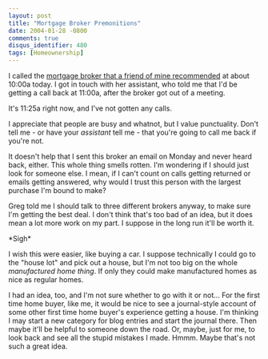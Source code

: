 ```yaml
---
layout: post
title: "Mortgage Broker Premonitions"
date: 2004-01-28 -0800
comments: true
disqus_identifier: 480
tags: [Homeownership]
---
```

I called the [mortgage broker that a friend of mine
recommended](http://www.mortgagexps.com/bethboler.html) at about 10:00a
today. I got in touch with her assistant, who told me that I'd be
getting a call back at 11:00a, after the broker got out of a meeting.
 
 It's 11:25a right now, and I've not gotten any calls.
 
 I appreciate that people are busy and whatnot, but I value punctuality.
Don't tell me - or have your *assistant* tell me - that you're going to
call me back if you're not.
 
 It doesn't help that I sent this broker an email on Monday and never
heard back, either. This whole thing smells rotten. I'm wondering if I
should just look for someone else. I mean, if I can't count on calls
getting returned or emails getting answered, why would I trust this
person with the largest purchase I'm bound to make?
 
 Greg told me I should talk to three different brokers anyway, to make
sure I'm getting the best deal. I don't think that's too bad of an idea,
but it does mean a lot more work on my part. I suppose in the long run
it'll be worth it.
 
 \*Sigh\*
 
 I wish this were easier, like buying a car. I suppose technically I
could go to the "house lot" and pick out a house, but I'm not too big on
the whole *manufactured home thing*. If only they could make
manufactured homes as nice as regular homes.
 
 I had an idea, too, and I'm not sure whether to go with it or not...
For the first time home buyer, like me, it would be nice to see a
journal-style account of some other first time home buyer's experience
getting a house. I'm thinking I may start a new category for blog
entries and start the journal there. Then maybe it'll be helpful to
someone down the road. Or, maybe, just for me, to look back and see all
the stupid mistakes I made. Hmmm. Maybe that's not such a great idea.
